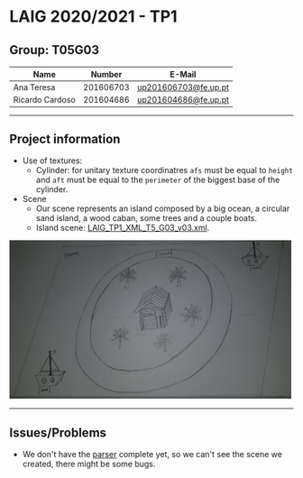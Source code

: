 # LAIG 2020/2021 - TP1

## Group: T05G03

| Name             | Number    | E-Mail                |
| ---------------- | --------- | --------------------- |
| Ana Teresa       | 201606703 | up201606703@fe.up.pt  |
| Ricardo Cardoso  | 201604686 | up201604686@fe.up.pt  |

----
## Project information

- Use of textures:
  - Cylinder: for unitary texture coordinatres `afs` must be equal to `height` and `aft` must be equal to the `perimeter` of the biggest base of the cylinder.
- Scene
  - Our scene represents an island composed by a big ocean, a circular sand island, a wood caban, some trees and a couple boats.
  - Island scene: [LAIG_TP1_XML_T5_G03_v03.xml](TP1/scenes/LAIG_TP1_XML_T5_G03_v03.xml).

<img src="photos/draft.jpg" alt="Initial draft" width="500"/>


----
## Issues/Problems

- We don't have the [parser](MySceneGraph.js) complete yet, so we can't see the scene we created, there might be some bugs.
